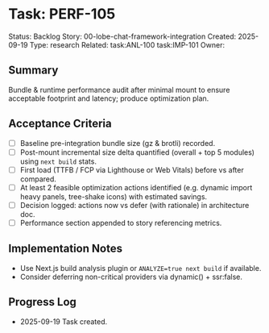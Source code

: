 # Task: PERF-105
Status: Backlog
Story: 00-lobe-chat-framework-integration
Created: 2025-09-19
Type: research
Related: task:ANL-100 task:IMP-101
Owner:

## Summary
Bundle & runtime performance audit after minimal mount to ensure acceptable footprint and latency; produce optimization plan.

## Acceptance Criteria
- [ ] Baseline pre-integration bundle size (gz & brotli) recorded.
- [ ] Post-mount incremental size delta quantified (overall + top 5 modules) using `next build` stats.
- [ ] First load (TTFB / FCP via Lighthouse or Web Vitals) before vs after compared.
- [ ] At least 2 feasible optimization actions identified (e.g. dynamic import heavy panels, tree-shake icons) with estimated savings.
- [ ] Decision logged: actions now vs defer (with rationale) in architecture doc.
- [ ] Performance section appended to story referencing metrics.

## Implementation Notes
- Use Next.js build analysis plugin or `ANALYZE=true next build` if available.
- Consider deferring non-critical providers via dynamic() + ssr:false.

## Progress Log
- 2025-09-19 Task created.
